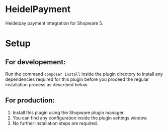 # HeidelPayment

Heidelpay payment integration for Shopware 5.

# Setup
## For developement:
Run the command `composer install` inside the plugin directory to install any dependencies required for this plugin before you proceed the regular installation process as described below.

## For production:
1. Install this plugin using the Shopware plugin manager.
2. You can find any configuration inside the plugin settings window.
3. No further installation steps are required.
